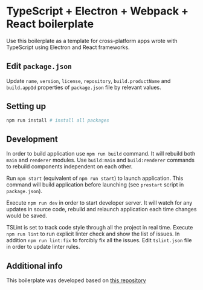 # TypeScript + Electron + Webpack + React boilerplate

Use this boilerplate as a template for cross-platform apps wrote with TypeScript using Electron and React frameworks.

## Edit `package.json`

Update `name`, `version`, `license`, `repository`, `build.productName` and `build.appId` properties of `package.json` file by relevant values.

## Setting up

```bash
npm run install # install all packages
```

## Development

In order to build application use `npm run build` command. It will rebuild both `main` and `renderer` modules. Use `build:main` and `build:renderer` commands to rebuild components independent on each other.

Run `npm start` (equivalent of `npm run start`) to launch application. This command will build application before launching (see `prestart` script in `package.json`).

Execute `npm run dev` in order to start developer server. It will watch for any updates in source code, rebuild and relaunch application each time changes would be saved.

TSLint is set to track code style through all the project in real time. Execute `npm run lint` to run explicit linter check and show the list of issues. In addition `npm run lint:fix` to forcibly fix all the issues. Edit `tslint.json` file in order to update linter rules.

## Additional info

This boilerplate was developed based on [this repository](https://github.com/Robinfr/electron-react-typescript)
